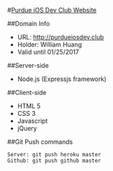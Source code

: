 #[Purdue iOS Dev Club Website](http://purdueiosdev.club)

##Domain Info
- URL: http://purdueiosdev.club
- Holder: William Huang
- Valid until 01/25/2017

##Server-side
- Node.js (Expressjs framework)

##Client-side
- HTML 5
- CSS 3
- Javascript
- jQuery

##Git Push commands
```
Server: git push heroku master
Github: git push github master
```
